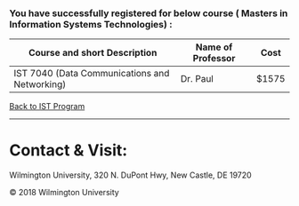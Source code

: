 ### You have successfully registered for below course ( Masters in  Information Systems Technologies) :


|Course and short Description| Name of Professor |Cost | 
|---| --- | --- |
|IST 7040 (Data Communications and Networking) | Dr. Paul | $1575|

<a href="https://tuojeanbaptiste.github.io/TeamC/msist.html" style="right;">Back to IST Program</a>

---

# Contact & Visit: 
Wilmington University, 
320 N. 
DuPont Hwy, 
New Castle, DE 19720 

<div>
   &copy; 2018 Wilmington University
</div>

